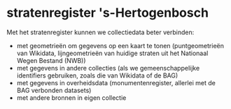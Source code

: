# stratenregister 's-Hertogenbosch

Met het stratenregister kunnen we collectiedata beter verbinden:

- met geometrieën om gegevens op een kaart te tonen (puntgeometrieën van Wikidata, lijngeometrieën van huidige straten uit het Nationaal Wegen Bestand (NWB)) 
- met gegevens in andere collecties (als we gemeenschappelijke identifiers gebruiken, zoals die van Wikidata of de BAG)
- met gegevens in overheidsdata (monumentenregister, allerlei met de BAG verbonden datasets)
- met andere bronnen in eigen collectie


